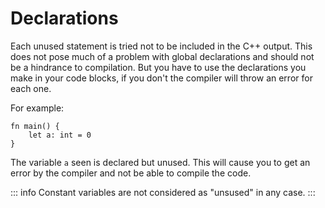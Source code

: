 # Declarations
Each unused statement is tried not to be included in the C++ output. This does not pose much of a problem with global declarations and should not be a hindrance to compilation. But you have to use the declarations you make in your code blocks, if you don't the compiler will throw an error for each one. 

For example:
```jule
fn main() {
    let a: int = 0
}
```
The variable `a` seen is declared but unused. This will cause you to get an error by the compiler and not be able to compile the code. 

::: info
Constant variables are not considered as "unsused" in any case.
:::